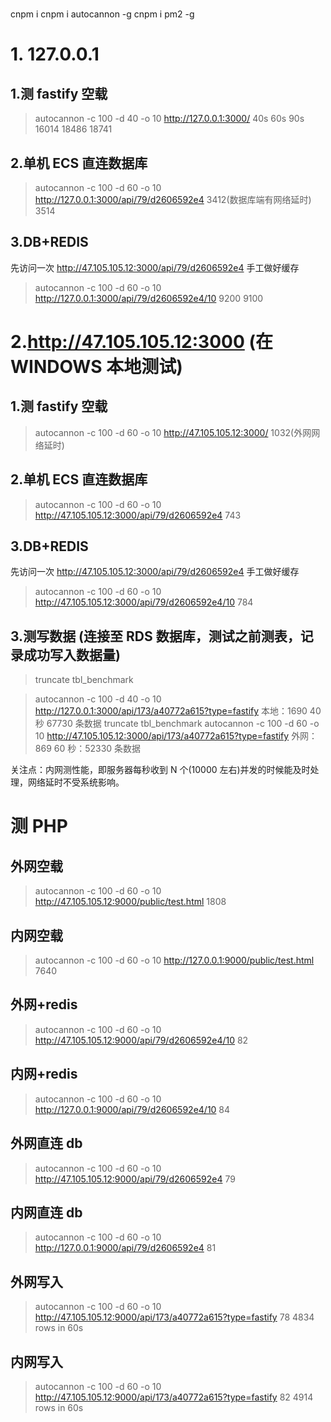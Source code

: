 #

cnpm i
cnpm i autocannon -g
cnpm i pm2 -g

# 1. 127.0.0.1

## 1.测 fastify 空载

> autocannon -c 100 -d 40 -o 10 http://127.0.0.1:3000/
> 40s 60s 90s
> 16014 18486 18741

## 2.单机 ECS 直连数据库

> autocannon -c 100 -d 60 -o 10 http://127.0.0.1:3000/api/79/d2606592e4
> 3412(数据库端有网络延时)
> 3514

## 3.DB+REDIS

先访问一次 http://47.105.105.12:3000/api/79/d2606592e4 手工做好缓存

> autocannon -c 100 -d 60 -o 10 http://127.0.0.1:3000/api/79/d2606592e4/10
> 9200 9100

# 2.http://47.105.105.12:3000 (在 WINDOWS 本地测试)

## 1.测 fastify 空载

> autocannon -c 100 -d 60 -o 10 http://47.105.105.12:3000/
> 1032(外网网络延时)

## 2.单机 ECS 直连数据库

> autocannon -c 100 -d 60 -o 10 http://47.105.105.12:3000/api/79/d2606592e4
> 743

## 3.DB+REDIS

先访问一次 http://47.105.105.12:3000/api/79/d2606592e4 手工做好缓存

> autocannon -c 100 -d 60 -o 10 http://47.105.105.12:3000/api/79/d2606592e4/10
> 784

## 3.测写数据 (连接至 RDS 数据库，测试之前测表，记录成功写入数据量)

> truncate tbl_benchmark

> autocannon -c 100 -d 40 -o 10 http://127.0.0.1:3000/api/173/a40772a615?type=fastify
> 本地：1690
> 40 秒 67730 条数据
> truncate tbl_benchmark
> autocannon -c 100 -d 60 -o 10 http://47.105.105.12:3000/api/173/a40772a615?type=fastify
> 外网：869
> 60 秒：52330 条数据

关注点：内网测性能，即服务器每秒收到 N 个(10000 左右)并发的时候能及时处理，网络延时不受系统影响。

# 测 PHP

## 外网空载

> autocannon -c 100 -d 60 -o 10 http://47.105.105.12:9000/public/test.html
> 1808

## 内网空载

> autocannon -c 100 -d 60 -o 10 http://127.0.0.1:9000/public/test.html
> 7640

## 外网+redis

> autocannon -c 100 -d 60 -o 10 http://47.105.105.12:9000/api/79/d2606592e4/10
> 82

## 内网+redis

> autocannon -c 100 -d 60 -o 10 http://127.0.0.1:9000/api/79/d2606592e4/10
> 84

## 外网直连 db

> autocannon -c 100 -d 60 -o 10 http://47.105.105.12:9000/api/79/d2606592e4
> 79

## 内网直连 db

> autocannon -c 100 -d 60 -o 10 http://127.0.0.1:9000/api/79/d2606592e4
> 81

## 外网写入

> autocannon -c 100 -d 60 -o 10 http://47.105.105.12:9000/api/173/a40772a615?type=fastify
> 78
> 4834 rows in 60s

## 内网写入

> autocannon -c 100 -d 60 -o 10 http://47.105.105.12:9000/api/173/a40772a615?type=fastify
> 82
> 4914 rows in 60s
